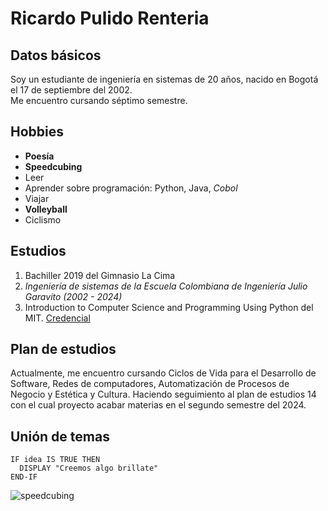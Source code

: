 # Ricardo Pulido Renteria

## Datos básicos
Soy un estudiante de ingeniería en sistemas de 20 años, nacido en Bogotá el 17 de septiembre del 2002.\
Me encuentro cursando séptimo semestre.
 
## Hobbies
  - **Poesía**
  - **Speedcubing**
  - Leer
  - Aprender sobre programación: Python, Java, _Cobol_
  - Viajar
  - **Volleyball**
  - Ciclismo
 
## Estudios
  1. Bachiller 2019 del Gimnasio La Cima
  2. _Ingeniería de sistemas de la Escuela Colombiana de Ingeniería Julio Garavito (2002 - 2024)_
  3. Introduction to Computer Science and Programming Using Python del MIT. [Credencial](https://courses.edx.org/certificates/e4338e2fd8bc4a65870f47f33f9c8917)

## Plan de estudios
Actualmente, me encuentro cursando Ciclos de Vida para el Desarrollo de Software, Redes de computadores, Automatización de Procesos de Negocio y Estética y Cultura. Haciendo seguimiento al plan de estudios 14 con el cual proyecto acabar materias en el segundo semestre del 2024.

## Unión de temas
```
IF idea IS TRUE THEN
  DISPLAY "Creemos algo brillate"
END-IF
```
![speedcubing]([https://www.google.com/url?sa=i&url=https%3A%2F%2Fes.dreamstime.com%2Fel-cubo-y-un-cron%25C3%25B3metro-d-r%25C3%25A1pido-de-rubik-del-logotipo-speedcubing-desconciertan-solucionar-la-muestra-aislada-en-fondo-gris-image119230352&psig=AOvVaw0tbmmM3raZIUKUxaGy0_V3&ust=1675298613006000&source=images&cd=vfe&ved=0CBAQjRxqFwoTCPiguueL8_wCFQAAAAAdAAAAABAJ](https://thumbs.dreamstime.com/b/el-cubo-y-un-cron%C3%B3metro-d-r%C3%A1pido-de-rubik-del-logotipo-speedcubing-desconciertan-solucionar-la-muestra-aislada-en-fondo-gris-119230352.jpg))
